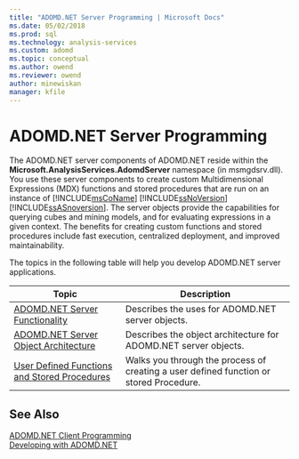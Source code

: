 ```yaml
---
title: "ADOMD.NET Server Programming | Microsoft Docs"
ms.date: 05/02/2018
ms.prod: sql
ms.technology: analysis-services
ms.custom: adomd
ms.topic: conceptual
ms.author: owend
ms.reviewer: owend
author: minewiskan
manager: kfile
---
```

# ADOMD.NET Server Programming
  The ADOMD.NET server components of ADOMD.NET reside within the **Microsoft.AnalysisServices.AdomdServer** namespace (in msmgdsrv.dll). You use these server components to create custom Multidimensional Expressions (MDX) functions and stored procedures that are run on an instance of [!INCLUDE[msCoName](../../includes/msconame-md.md)] [!INCLUDE[ssNoVersion](../../includes/ssnoversion-md.md)] [!INCLUDE[ssASnoversion](../../includes/ssasnoversion-md.md)]. The server objects provide the capabilities for querying cubes and mining models, and for evaluating expressions in a given context. The benefits for creating custom functions and stored procedures include fast execution, centralized deployment, and improved maintainability.  
  
 The topics in the following table will help you develop ADOMD.NET server applications.  
  
|Topic|Description|  
|-----------|-----------------|  
|[ADOMD.NET Server Functionality](https://docs.microsoft.com/bi-reference/adomd/multidimensional-models-adomd-net-server/adomd-net-server-functionality)|Describes the uses for ADOMD.NET server objects.|  
|[ADOMD.NET Server Object Architecture](https://docs.microsoft.com/bi-reference/adomd/multidimensional-models-adomd-net-server/adomd-net-server-object-architecture)|Describes the object architecture for ADOMD.NET server objects.|  
|[User Defined Functions and Stored Procedures](https://docs.microsoft.com/bi-reference/adomd/multidimensional-models-adomd-net-server/user-defined-functions-and-stored-procedures)|Walks you through the process of creating a user defined function or stored Procedure.|  
  
## See Also  
 [ADOMD.NET Client Programming](https://docs.microsoft.com/bi-reference/adomd/multidimensional-models-adomd-net-client/adomd-net-client-programming)   
 [Developing with ADOMD.NET](https://docs.microsoft.com/bi-reference/adomd/developing-with-adomd-net)  
  
  
